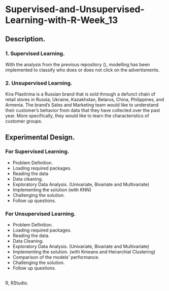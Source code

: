 # Supervised-and-Unsupervised-Learning-with-R-Week_13
## Description.
### 1. Supervised Learning.
With the analysis from the previous repository (), modelling has been implemented to classify who does or does not click on the advertisments.
### 2. Unsupervised Learning.
Kira Plastinina is a Russian brand that is sold through a defunct chain of retail stores in Russia, Ukraine, Kazakhstan, Belarus, China, Philippines, and Armenia. The brand’s Sales and Marketing team would like to understand their customer’s behavior from data that they have collected over the past year. More specifically, they would like to learn the characteristics of customer groups.
## Experimental Design.
### For Supervised Learning.
- Problem Definition.
- Loading required packages.
- Reading the data
- Data cleaning.
- Exploratory Data Analysis. (Univariate, Bivariate and Multivariate)
- Implementing the solution (with KNN)
- Challenging the solution.
- Follow up questions.
### For Unsupervised Learning.
- Problem Definition.
- Loading required packages.
- Reading the data.
- Data Cleaning.
- Exploratory Data Analysis. (Univariate, Bivariate and Multivariate)
- Implementing the solution. (with Kmeans and Heirarchial Clustering)
- Comparison of the models' performance.
- Challenging the solution.
- Follow up questions.
## 
R, RStudio.
